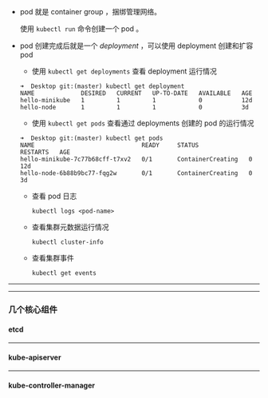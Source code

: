 * pod 就是 container group ，捆绑管理网络。

  使用 `kubectl run` 命令创建一个 pod 。

* pod 创建完成后就是一个 *deployment* ，可以使用 deployment 创建和扩容 pod 

  * 使用 `kubectl get deployments` 查看 deployment 运行情况

  ```shell
  ➜  Desktop git:(master) kubectl get deployment
  NAME             DESIRED   CURRENT   UP-TO-DATE   AVAILABLE   AGE
  hello-minikube   1         1         1            0           12d
  hello-node       1         1         1            0           3d
  ```

  * 使用 `kubectl get pods` 查看通过 deployments 创建的 pod 的运行情况

  ```shell
  ➜  Desktop git:(master) kubectl get pods
  NAME                              READY     STATUS              RESTARTS   AGE
  hello-minikube-7c77b68cff-t7xv2   0/1       ContainerCreating   0          12d
  hello-node-6b88b9bc77-fqg2w       0/1       ContainerCreating   0          3d
  ```

  * 查看 pod 日志

    ```shell
    kubectl logs <pod-name>
    ```
  
  * 查看集群元数据运行情况 

    ```shell
    kubectl cluster-info
    ```

  * 查看集群事件

    ```shell
    kubectl get events
    ```
    
---
---

### 几个核心组件

#### etcd

---

#### kube-apiserver

---

#### kube-controller-manager
